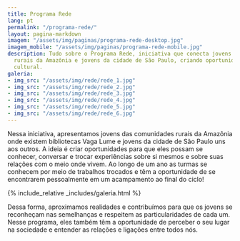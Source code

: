 ```yaml
---
title: Programa Rede
lang: pt
permalink: "/programa-rede/"
layout: pagina-markdown
imagem: "/assets/img/paginas/programa-rede-desktop.jpg"
imagem_mobile: "/assets/img/paginas/programa-rede-mobile.jpg"
description: Tudo sobre o Programa Rede, iniciativa que conecta jovens das comunidades
  rurais da Amazônia e jovens da cidade de São Paulo, criando oportunidades de intercâmbio
  cultural.
galeria:
- img_src: "/assets/img/rede/rede_1.jpg"
- img_src: "/assets/img/rede/rede_2.jpg"
- img_src: "/assets/img/rede/rede_3.jpg"
- img_src: "/assets/img/rede/rede_4.jpg"
- img_src: "/assets/img/rede/rede_5.jpg"
- img_src: "/assets/img/rede/rede_6.jpg"
---
```


Nessa iniciativa, apresentamos jovens das comunidades rurais da Amazônia onde existem bibliotecas Vaga Lume e jovens da cidade de São Paulo uns aos outros. A ideia é criar oportunidades para que eles possam se conhecer, conversar e trocar experiências sobre si mesmos e sobre suas relações com o meio onde vivem. Ao longo de um ano as turmas se conhecem por meio de trabalhos trocados e têm a oportunidade de se encontrarem pessoalmente em um acampamento ao final do ciclo!

{% include_relative _includes/galeria.html %}

Dessa forma, aproximamos realidades e contribuímos para que os jovens se reconheçam nas semelhanças e respeitem as particularidades de cada um. Nesse programa, eles também têm a oportunidade de perceber o seu lugar na sociedade e entender as relações e ligações entre todos nós.
